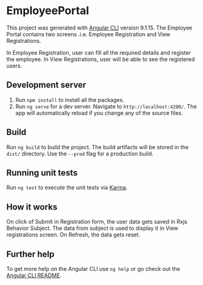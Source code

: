 # EmployeePortal

This project was generated with [Angular CLI](https://github.com/angular/angular-cli) version 9.1.15.
The Employee Portal contains two screens .i.e. Employee Registration and View Registrations.

In Employee Registration, user can fill all the required details and register the employee. In View Registrations, user will be able to see the registered users.

## Development server

1.  Run `npm install` to install all the packages.
2.  Run `ng serve` for a dev server. Navigate to `http://localhost:4200/`. The app will automatically reload if you change any of the source files.

## Build

Run `ng build` to build the project. The build artifacts will be stored in the `dist/` directory. Use the `--prod` flag for a production build.

## Running unit tests

Run `ng test` to execute the unit tests via [Karma](https://karma-runner.github.io).

## How it works
On click of Submit in Registration form, the user data gets saved in Rxjs Behavior Subject. The data from subject is used to display it in View registrations screen. On Refresh, the data gets reset.

## Further help

To get more help on the Angular CLI use `ng help` or go check out the [Angular CLI README](https://github.com/angular/angular-cli/blob/master/README.md).
